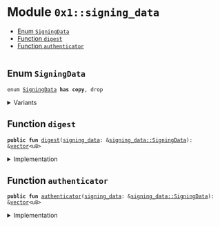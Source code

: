 
<a id="0x1_signing_data"></a>

# Module `0x1::signing_data`



-  [Enum `SigningData`](#0x1_signing_data_SigningData)
-  [Function `digest`](#0x1_signing_data_digest)
-  [Function `authenticator`](#0x1_signing_data_authenticator)


<pre><code></code></pre>



<a id="0x1_signing_data_SigningData"></a>

## Enum `SigningData`



<pre><code>enum <a href="signing_data.md#0x1_signing_data_SigningData">SigningData</a> <b>has</b> <b>copy</b>, drop
</code></pre>



<details>
<summary>Variants</summary>


<details>
<summary>V1</summary>


<details>
<summary>Fields</summary>


<dl>
<dt>
<code>digest: <a href="../../velor-stdlib/../move-stdlib/doc/vector.md#0x1_vector">vector</a>&lt;u8&gt;</code>
</dt>
<dd>

</dd>
<dt>
<code>authenticator: <a href="../../velor-stdlib/../move-stdlib/doc/vector.md#0x1_vector">vector</a>&lt;u8&gt;</code>
</dt>
<dd>

</dd>
</dl>


</details>

</details>

</details>

<a id="0x1_signing_data_digest"></a>

## Function `digest`



<pre><code><b>public</b> <b>fun</b> <a href="signing_data.md#0x1_signing_data_digest">digest</a>(<a href="signing_data.md#0x1_signing_data">signing_data</a>: &<a href="signing_data.md#0x1_signing_data_SigningData">signing_data::SigningData</a>): &<a href="../../velor-stdlib/../move-stdlib/doc/vector.md#0x1_vector">vector</a>&lt;u8&gt;
</code></pre>



<details>
<summary>Implementation</summary>


<pre><code><b>public</b> <b>fun</b> <a href="signing_data.md#0x1_signing_data_digest">digest</a>(<a href="signing_data.md#0x1_signing_data">signing_data</a>: &<a href="signing_data.md#0x1_signing_data_SigningData">SigningData</a>): &<a href="../../velor-stdlib/../move-stdlib/doc/vector.md#0x1_vector">vector</a>&lt;u8&gt; {
    &<a href="signing_data.md#0x1_signing_data">signing_data</a>.digest
}
</code></pre>



</details>

<a id="0x1_signing_data_authenticator"></a>

## Function `authenticator`



<pre><code><b>public</b> <b>fun</b> <a href="signing_data.md#0x1_signing_data_authenticator">authenticator</a>(<a href="signing_data.md#0x1_signing_data">signing_data</a>: &<a href="signing_data.md#0x1_signing_data_SigningData">signing_data::SigningData</a>): &<a href="../../velor-stdlib/../move-stdlib/doc/vector.md#0x1_vector">vector</a>&lt;u8&gt;
</code></pre>



<details>
<summary>Implementation</summary>


<pre><code><b>public</b> <b>fun</b> <a href="signing_data.md#0x1_signing_data_authenticator">authenticator</a>(<a href="signing_data.md#0x1_signing_data">signing_data</a>: &<a href="signing_data.md#0x1_signing_data_SigningData">SigningData</a>): &<a href="../../velor-stdlib/../move-stdlib/doc/vector.md#0x1_vector">vector</a>&lt;u8&gt; {
    &<a href="signing_data.md#0x1_signing_data">signing_data</a>.authenticator
}
</code></pre>



</details>


[move-book]: https://velor.dev/move/book/SUMMARY
